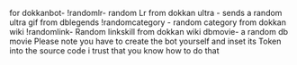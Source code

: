 for dokkanbot-
!randomlr- random Lr from dokkan
ultra - sends a random ultra gif from dblegends
!randomcategory - random category from dokkan wiki
!randomlink- Random linkskill from dokkan wiki
dbmovie- a random db movie
Please note you have to create the bot yourself and inset its Token into the source code i trust that you know how to do that 
